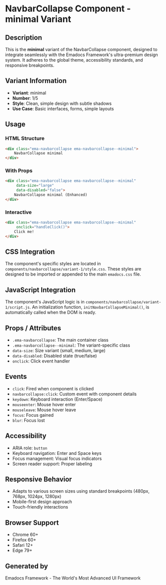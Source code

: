 # NavbarCollapse Component - minimal Variant

## Description
This is the **minimal** variant of the NavbarCollapse component, designed to integrate seamlessly with the Emadocs Framework's ultra-premium design system. It adheres to the global theme, accessibility standards, and responsive breakpoints.

## Variant Information
- **Variant**: minimal
- **Number**: 1/5
- **Style**: Clean, simple design with subtle shadows
- **Use Case**: Basic interfaces, forms, simple layouts

## Usage

### HTML Structure
```html
<div class="ema-navbarcollapse ema-navbarcollapse--minimal">
    NavbarCollapse minimal
</div>
```

### With Props
```html
<div class="ema-navbarcollapse ema-navbarcollapse--minimal" 
     data-size="large" 
     data-disabled="false">
    NavbarCollapse minimal (Enhanced)
</div>
```

### Interactive
```html
<div class="ema-navbarcollapse ema-navbarcollapse--minimal" 
     onclick="handleClick()">
    Click me!
</div>
```

## CSS Integration
The component's specific styles are located in `components/navbarcollapse/variant-1/style.css`. These styles are designed to be imported or appended to the main `emadocs.css` file.

## JavaScript Integration
The component's JavaScript logic is in `components/navbarcollapse/variant-1/script.js`. An initialization function, `initNavbarCollapseMinimal()`, is automatically called when the DOM is ready.

## Props / Attributes
- `.ema-navbarcollapse`: The main container class
- `.ema-navbarcollapse--minimal`: The variant-specific class
- `data-size`: Size variant (small, medium, large)
- `data-disabled`: Disabled state (true/false)
- `onclick`: Click event handler

## Events
- `click`: Fired when component is clicked
- `navbarcollapse:click`: Custom event with component details
- `keydown`: Keyboard interaction (Enter/Space)
- `mouseenter`: Mouse hover enter
- `mouseleave`: Mouse hover leave
- `focus`: Focus gained
- `blur`: Focus lost

## Accessibility
- ARIA role: `button`
- Keyboard navigation: Enter and Space keys
- Focus management: Visual focus indicators
- Screen reader support: Proper labeling

## Responsive Behavior
- Adapts to various screen sizes using standard breakpoints (480px, 768px, 1024px, 1280px)
- Mobile-first design approach
- Touch-friendly interactions

## Browser Support
- Chrome 60+
- Firefox 60+
- Safari 12+
- Edge 79+

## Generated by
Emadocs Framework - The World's Most Advanced UI Framework
